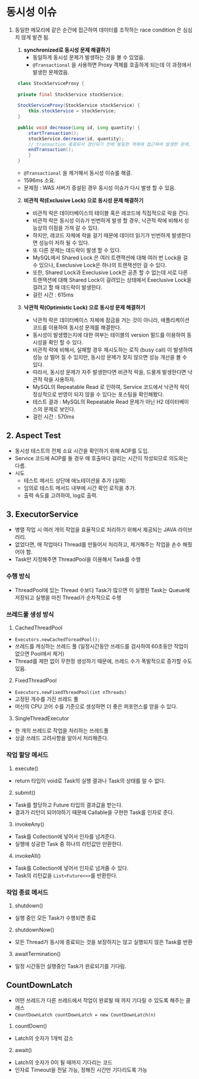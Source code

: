 # 동시성 이슈

1. 동일한 메모리에 같은 순간에 접근하여 데이터를 조작하는 race condition 은 심심치 않게 발견 됨.

    1. **synchronized로 동시성 문제 해결하기**
        - 동일하게 동시성 문제가 발생하는 것을 볼 수 있었음.
        - `@Transactional` 을 사용하면 Proxy 객체를 호출하게 되는데 이 과정에서 발생한 문제였음.
        
   ```java
    class StockServiceProxy {
    
    private final StockService stockService;
    
    StockServiceProxy(StockService stockService) {
        this.stockService = stockService;
    }
    
    public void decrease(Long id, Long quantity) {
        startTransaction();
        stockService.decrease(id, quantity);
        // transaction 종료되서 갱신되기 전에 동일한 객체에 접근하여 발생한 문제.
        endTransaction();
        }
    }
    ```
   - `@Transactional` 을 제거해서 동시성 이슈를 해결.
   - 1596ms 소요.
   - 문제점 : WAS 서버가 증설된 경우 동시성 이슈가 다시 발생 할 수 있음.

   2. **비관적 락(Exclusive Lock) 으로 동시성 문제 해결하기**
        - 비관적 락은 데이터베이스의 테이블 혹은 레코드에 직접적으로 락을 건다.
        - 비관적 락은 동시성 이슈가 빈번하게 발생 할 경우, 낙관적 락에 비해서 성능상의 이점을 가져 갈 수 있다.
        - 하지만, 레코드 자체에 락을 걸기 때문에 데이터 읽기가 빈번하게 발생한다면 성능이 저하 될 수 있다.
        - 또 다른 문제는 데드락이 발생 할 수 있다.
        - MySQL에서 Shared Lock 은 여러 트랜잭션에 대해 여러 번 Lock을 걸 수 있으나, Execlusive Lock은 하나의 트랜잭션만 걸 수 있다.
        - 또한, Shared Lock과 Execlusive Lock은 공존 할 수 없는데 서로 다른 트랜잭션에 대해 Shared Lock이 걸려있는 상태에서 Execlusive Lock을 걸려고 할 때 데드락이 발생한다.
        - 걸린 시간 : 615ms

    3. **낙관적 락(Optimistic Lock) 으로 동시성 문제 해결하기**
        - 낙관적 락은 데이터베이스 자체에 잠금을 거는 것이 아니라, 애플리케이션 코드를 이용하여 동시성 문제를 해결한다.
        - 동시성이 발생했는지에 대한 여부는 테이블의 version 필드를 이용하여 동시성을 확인 할 수 있다.
        - 비관적 락에 비해서, 실패할 경우 재시도하는 로직 (busy call) 이 발생하여 성능 상 떨어 질 수 있지만, 동시성 문제가 잦지 않으면 성능 개선을 볼 수 있다.
        - 따라서, 동시성 문제가 자주 발생한다면 비관적 락을, 드물게 발생한다면 낙관적 락을 사용하자.
        - MySQL의 Repeatable Read 로 인하여, Service 코드에서 낙관적 락이 정상적으로 반영이 되지 않을 수 있다는 포스팅을 확인해봤다.
        - 테스트 결과 : MySQL의 Repeatable Read 문제가 아닌 H2 데이터베이스의 문제로 보인다.
        - 걸린 시간 : 570ms

## 2. Aspect Test
  - 동시성 테스트의 전체 소요 시간을 확인하기 위해 AOP를 도입.
  - Service 코드에 AOP를 둘 경우 매 호출마다 걸리는 시간이 작성되므로 의도와는 다름.
  - 시도
    - 테스트 메서드 상단에 애노테이션을 추가 (실패)
    - 임의로 테스트 메서드 내부에 시간 확인 로직을 추가.
    - 출력 속도를 고려하여, log로 출력.

## 3. ExecutorService
  - 병렬 작업 시 여러 개의 작업을 효율적으로 처리하기 위해서 제공되는 JAVA 라이브러리.
  - 없었다면, 매 작업마다 Thread를 만들어서 처리하고, 제거해주는 작업을 손수 해줬어야 함.
  - Task만 지정해주면 ThreadPool을 이용해서 Task를 수행

### 수행 방식
- ThreadPool에 있는 Thread 수보다 Task가 많으면 미 실행된 Task는 Queue에 저장되고 실행을 마친 Thread가 순차적으로 수행

### 쓰레드풀 생성 방식
1. CachedThreadPool
  - `Executors.newCachedToreadPool();`
  - 쓰레드를 캐싱하는 쓰레드 풀 (일정시간동안 쓰레드를 검사하여 60초동안 작업이 없으면 Pool에서 제거)
  - Thread를 제한 없이 무한정 생성하기 때문에, 쓰레드 수가 폭발적으로 증가할 수도 있음.
2. FixedThreadPool
  - `Executors.newFixedThreadPool(int nThreads)`
  - 고정된 개수를 가진 쓰레드 풀
  - 머신의 CPU 코어 수를 기준으로 생성하면 더 좋은 퍼포먼스를 얻을 수 있다.
3. SingleThreadExecutor
  - 한 개의 쓰레드로 작업을 처리하는 쓰레드풀
  - 싱글 쓰레드 고려사항을 알아서 처리해준다.

### 작업 할당 메서드
1. execute()
  - return 타입이 void로 Task의 실행 결과나 Task의 상태를 알 수 없다.
2. submit()
  - Task를 할당하고 Future 타입의 결과값을 받는다.
  - 결과가 리턴이 되어야하기 때문에 Callable을 구현한 Task를 인자로 준다.
3. invokeAny()
  - Task를 Collection에 넣어서 인자를 넘겨준다.
  - 실행에 성공한 Task 중 하나의 리턴값만 만환한다.
4. invokeAll()
  - Task를 Collection에 넣어서 인자로 넘겨줄 수 있다.
  - Task의 리턴값을 `List<Future<>>`를 반환한다.

### 작업 종료 메서드
1. shutdown()
  - 실행 중인 모든 Task가 수행되면 종료
2. shutdownNow()
  - 모든 Thread가 동시에 종료되는 것을 보장하지는 않고 실행되지 않은 Task를 반환
3. awaitTermination()
  - 일정 시간동안 실행중인 Task가 완료되기를 기다림.

## CountDownLatch
- 어떤 쓰레드가 다른 쓰레드에서 작업이 완료될 때 까지 기다릴 수 있도록 해주는 클래스
- `CountDownLatch countDownLatch = new CountDownLatch(n)`

1. countDown()
  - Latch의 숫자가 1개씩 감소
2. await()
  - Latch의 숫자가 0이 될 때까지 기다리는 코드
  - 인자로 Timeout을 전달 가능, 정해진 시간만 기다리도록 가능